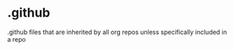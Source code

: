 # .github
.github files that are inherited by all org repos unless specifically included in a repo 
